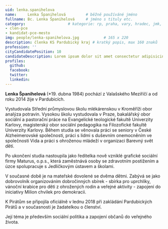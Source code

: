 ```yaml
---
uid: lenka.spanihelova
name:     Lenka Španihelová   		# běžně používáné jméno
fullname: Bc. Lenka Španihelová		# jméno s tituly etc.
category:             		# kategorie: rp, praha, vary, hradec, jmk, senat
- clen-pce
- kandidat-pce-mesto
img: people/lenka-spanihelova.jpg           # 165 x 220
description: členka KS Pardubický kraj # kratký popis, max 160 znaků
profession: ''
cityCandidatePosition: 10
candidateDescription: Lorem ipsum dolor sit amet consectetur adipisicing elit. Molestias accusamus quidem ducimus, corrupti omnis veniam. Voluptas ipsum excepturi accusantium provident reiciendis tempora consequuntur, voluptatum optio magni molestiae cumque cupiditate eaque?
profiles:
  github:
  facebook:
  twitter:
  linkedin:
---
```

**Lenka Španihelová** (*19. dubna 1984) pochází z Valašského Meziříčí a od roku 2014 žije v Pardubicích.

Vystudovala Střední průmyslovou školu mlékárenskou v Kroměříži obor analýza potravin. Vysokou školu vystudovala v Praze, bakalářský obor sociální a pastorační práce na Evangelické teologické fakultě Univerzity Karlovy, magisterský obor sociální pedagogika na Filozofické fakultě Univerzity Karlovy. Během studia se věnovala práci se seniory v České Alzheimerovské společnosti, práci s lidmi s duševním onemocněním ve společnosti Vida a práci s ohroženou mládeží v organizaci Barevný svět dětí.

Po ukončení studia nastoupila jako ředitelka nově vzniklé grafické sociální firmy Maturus, o.p.s., která zaměstnává osoby se zdravotním postižením a úzce spolupracuje s Jedličkovým ústavem a školami.

V současné době je na mateřské dovolené se dvěma dětmi. Zabývá se jako dobrovolník organizováním dobročinných sbírek - sbírka pro uprchlíky, vánoční krabice pro děti z ohrožených rodin a veřejné aktivity - zapojení do iniciativy Milion chvilek pro demokracii.

K Pirátům se připojila oficiálně v lednu 2018 při zakládání Pardubických Pirátů a v současnosti je žadatelkou o členství.

Její téma je především sociální politika a zapojení občanů do veřejného života.
